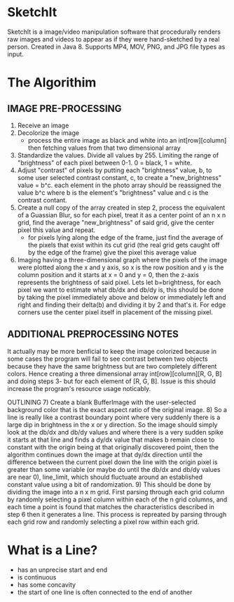 # SketchIt
SketchIt is a image/video manipulation software that procedurally renders raw images and videos to appear as if they were hand-sketched by a real person.
Created in Java 8. 
Supports MP4, MOV, PNG, and JPG file types as input.

# The Algorithim

## IMAGE PRE-PROCESSING
1) Receive an image
2) Decolorize the image
	- process the entire image as black and white into an int[row][column] then fetching values from that two dimensional array
3) Standardize the values. Divide all values by 255. Limiting the range of "brightness" of each pixel between 0-1. 0 = black, 1 = white.
4) Adjust "contrast" of pixels by putting each "brightness" value, b, to some user selected contrast constant, c, to create a "new_brightness" value = b^c. each element in the photo array
   should be reassigned the value b^c where b is the element's "brightness" value and c is the contrast contant.
5) Create a null copy of the array created in step 2, process the equivalent of a Guassian Blur, so for each pixel, treat it as a center point of an n x n grid, find the average "new_brightness" of said grid, 
   give the center pixel this value and repeat.
	- for pixels lying along the edge of the frame, just find the average of the pixels that exist within its cut grid (the real grid gets caught off by the edge of the frame) 
	  give the pixel this average value
6) Imaging having a three-dimensional graph where the pixels of the image were plotted along the x and y axis, so x is the row position and y is the column position and it starts 
   at x = 0 and y = 0, then the z-axis represents the brightness of said pixel. Lets let b=brightness, for each pixel we want to estimate what db/dx and db/dy is, this should be done
   by taking the pixel immediately above and below or immediately left and right and finding their delta(b) and dividing it by 2 and that's it. For edge corners use the center pixel 
   itself in placement of the missing pixel. 

## ADDITIONAL PREPROCESSING NOTES

It actually may be more benficial to keep the image colorized because in some cases the program will fail 
to see contrast between two objects because they have the same brightness but are two completely different
colors. Hence creating a three dimensional array int[row][column][R, G, B] and doing steps 3- but for each
element of [R, G, B]. Issue is this should increase the program's resource usage noticably.


OUTLINING
7) Create a blank BufferImage with the user-selected background color that is the exact aspect ratio of the original image.
8) So a line is really like a contrast boundary point where very suddenly there is a large dip in brightness in the x or y direction. So the image should simply look at the db/dx and db/dy values 
   and where there is a very sudden spike it starts at that line and finds a dy/dx value that makes b remain close to constant with the origin being at that originally discovered point, then the 
   algorithm continues down the image at that dy/dx direction until the difference between the current pixel down the line with the origin pixel is greater than some variable (or maybe do until 
   the db/dx and db/dy values are near 0), line_limit, which should fluctuate around an established constant value using a bit of randomization.
9) This should be done by dividing the image into a n x m grid. First parsing through each grid column by randomly selecting a pixel column within each of the n grid columns, and each time a point 
   is found that matches the characteristics described in step 6 then it generates a line. This process is repreated by parsing through each grid row and randomly selecting a pixel row within each 
   grid.
   
# What is a Line?
- has an unprecise start and end
- is continuous
- has some concavity
- the start of one line is often connected to the end of another

